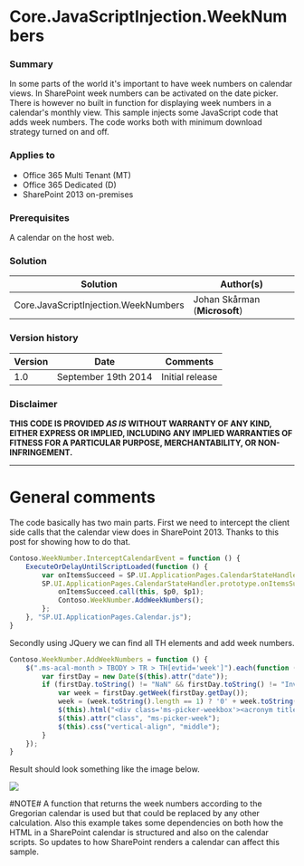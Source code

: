 # Core.JavaScriptInjection.WeekNumbers #

### Summary ###
In some parts of the world it's important to have week numbers on calendar views. In SharePoint week numbers can be activated on the date picker. There is however no built in function for displaying week numbers in a calendar's monthly view. This sample injects some JavaScript code that adds week numbers. The code works both with minimum download strategy turned on and off.

### Applies to ###
-  Office 365 Multi Tenant (MT)
-  Office 365 Dedicated (D)
-  SharePoint 2013 on-premises

### Prerequisites ###
A calendar on the host web.

### Solution ###
Solution | Author(s)
---------|----------
Core.JavaScriptInjection.WeekNumbers | Johan Skårman (**Microsoft**)

### Version history ###
Version  | Date | Comments
---------| -----| --------
1.0  | September 19th 2014 | Initial release

### Disclaimer ###
**THIS CODE IS PROVIDED *AS IS* WITHOUT WARRANTY OF ANY KIND, EITHER EXPRESS OR IMPLIED, INCLUDING ANY IMPLIED WARRANTIES OF FITNESS FOR A PARTICULAR PURPOSE, MERCHANTABILITY, OR NON-INFRINGEMENT.**


----------

# General comments #
The code basically has two main parts. First we need to intercept the client side calls that the calendar view does in SharePoint 2013. Thanks to this post for showing how to do that.

```JavaScript
Contoso.WeekNumber.InterceptCalendarEvent = function () {
    ExecuteOrDelayUntilScriptLoaded(function () {
        var onItemsSucceed = SP.UI.ApplicationPages.CalendarStateHandler.prototype.onItemsSucceed;
        SP.UI.ApplicationPages.CalendarStateHandler.prototype.onItemsSucceed = function ($p0, $p1) {
            onItemsSucceed.call(this, $p0, $p1);
            Contoso.WeekNumber.AddWeekNumbers();
        };
    }, "SP.UI.ApplicationPages.Calendar.js");
}
```

Secondly using JQuery we can find all TH elements and add week numbers.

```JavaScript
Contoso.WeekNumber.AddWeekNumbers = function () {
    $(".ms-acal-month > TBODY > TR > TH[evtid='week']").each(function () {
        var firstDay = new Date($(this).attr("date"));
        if (firstDay.toString() != "NaN" && firstDay.toString() != "Invalid Date") {
            var week = firstDay.getWeek(firstDay.getDay());
            week = (week.toString().length == 1) ? '0' + week.toString() : week.toString();
            $(this).html("<div class='ms-picker-weekbox'><acronym title='Week number " + week + "'>" + week + "</acronym></div>");
            $(this).attr("class", "ms-picker-week");
            $(this).css("vertical-align", "middle");
        }
    });
}
```

Result should look something like the image below.

![](http://i.imgur.com/tJNFtYL.png)

#NOTE#
A function that returns the week numbers according to the Gregorian calendar is used but that could be replaced by any other calculation. Also this example takes some dependencies on both how the HTML in a SharePoint calendar is structured and also on the calendar scripts. So updates to how SharePoint renders a calendar can affect this sample.